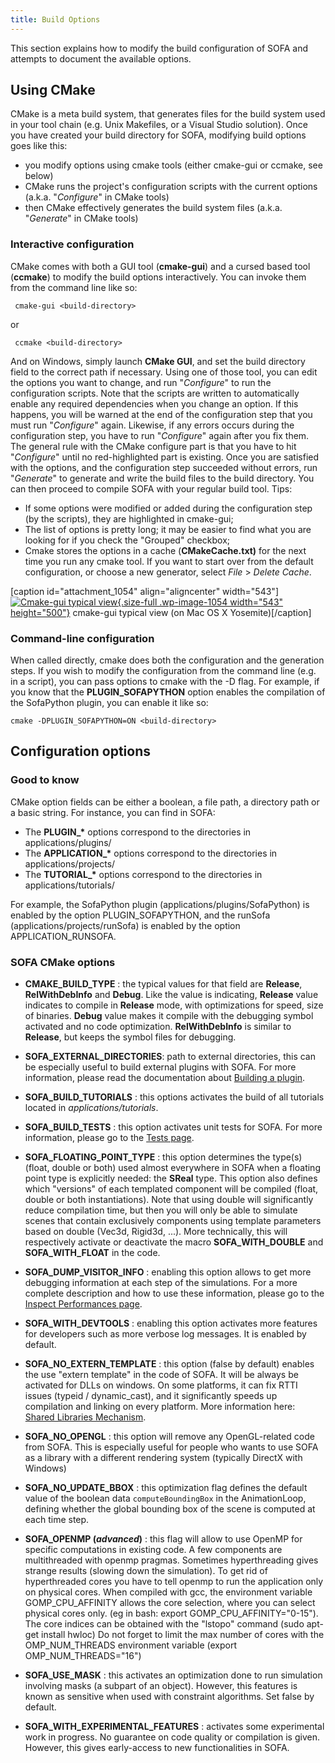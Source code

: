 ```yaml
---
title: Build Options
---
```


This section explains how to modify the build configuration of SOFA and
attempts to document the available options.


Using CMake
-----------

CMake is a meta build system, that generates files for the build system
used in your tool chain (e.g. Unix Makefiles, or a Visual Studio
solution). Once you have created your build directory for SOFA,
modifying build options goes like this:

-   you modify options using cmake tools (either cmake-gui or ccmake,
    see below)
-   CMake runs the project's configuration scripts with the current
    options (a.k.a. "*Configure*" in CMake tools)
-   then CMake effectively generates the build system files (a.k.a.
    "*Generate*" in CMake tools)

### Interactive configuration

CMake comes with both a GUI tool (**cmake-gui**) and a cursed based tool
(**ccmake**) to modify the build options interactively. You can invoke
them from the command line like so:

```
 cmake-gui <build-directory>
```

or

```
 ccmake <build-directory>
```

And on Windows, simply launch **CMake GUI**, and set the build directory
field to the correct path if necessary. Using one of those tool, you can
edit the options you want to change, and run "*Configure*" to run the
configuration scripts. Note that the scripts are written to
automatically enable any required dependencies when you change an
option. If this happens, you will be warned at the end of the
configuration step that you must run "*Configure*" again. Likewise, if
any errors occurs during the configuration step, you have to run
"*Configure*" again after you fix them. The general rule with the CMake
configure part is that you have to hit "*Configure*" until no
red-highlighted part is existing. Once you are satisfied with the
options, and the configuration step succeeded without errors, run
"*Generate*" to generate and write the build files to the build
directory. You can then proceed to compile SOFA with your regular build
tool. Tips:

-   If some options were modified or added during the configuration step
    (by the scripts), they are highlighted in cmake-gui;
-   The list of options is pretty long; it may be easier to find what
    you are looking for if you check the "Grouped" checkbox;
-   Cmake stores the options in a cache (**CMakeCache.txt)** for the
    next time you run any cmake tool. If you want to start over from the
    default configuration, or choose a new generator, select *File* &gt;
    *Delete Cache*.

\[caption id="attachment\_1054" align="aligncenter"
width="543"\][![Cmake-gui typical
view](https://www.sofa-framework.org/wp-content/uploads/2014/11/CmakeExampleWindowMac1.png){.size-full
.wp-image-1054 width="543"
height="500"}](https://www.sofa-framework.org/wp-content/uploads/2014/11/CmakeExampleWindowMac1.png)
cmake-gui typical view (on Mac OS X Yosemite)\[/caption\]

### Command-line configuration

When called directly, cmake does both the configuration and the
generation steps. If you wish to modify the configuration from the
command line (e.g. in a script), you can pass options to cmake with the
-D flag. For example, if you know that the **PLUGIN\_SOFAPYTHON**
option enables the compilation of the SofaPython plugin, you can enable
it like so:

```
cmake -DPLUGIN_SOFAPYTHON=ON <build-directory>
```


Configuration options
---------------------

### Good to know

CMake option fields can be either a boolean, a file path,
a directory path or a basic string. For instance, you can find in SOFA:

-   The **PLUGIN\_\*** options correspond to the directories in
    applications/plugins/
-   The **APPLICATION\_\*** options correspond to the directories
    in applications/projects/
-   The **TUTORIAL\_\*** options correspond to the directories in
    applications/tutorials/

For example, the SofaPython plugin (applications/plugins/SofaPython) is
enabled by the option PLUGIN\_SOFAPYTHON, and the runSofa
(applications/projects/runSofa) is enabled by the option
APPLICATION\_RUNSOFA.


### SOFA CMake options

-   **CMAKE\_BUILD\_TYPE** : the typical values for that field are **Release**, **RelWithDebInfo** and **Debug**. Like the
value is indicating, **Release** value indicates to compile in
**Release** mode, with optimizations for speed, size of binaries.
**Debug** value makes it compile with the debugging symbol activated and
no code optimization. **RelWithDebInfo** is similar to **Release**, but keeps the symbol files for debugging.


- **SOFA\_EXTERNAL\_DIRECTORIES**: path to external directories, this can be especially useful
to build external plugins with SOFA. For more information, please read the documentation
about [Building a plugin](../../using-sofa/build-a-plugin "Building a plugin").


- **SOFA_BUILD\_TUTORIALS** : this options activates the build of
all tutorials located in *applications/tutorials*.


- **SOFA_BUILD\_TESTS** : this option activates unit tests for SOFA.
For more information, please go to the [Tests
page](../../contributing-to-sofa/writing-tests "Writing Tests").


- **SOFA\_FLOATING\_POINT\_TYPE** : this option determines the type(s) (float, double or both)
used almost everywhere in SOFA when a floating point type is explicitly needed:
the **SReal** type. This option also defines which "versions" of each templated
component will be compiled (float, double or both instantiations). Note that using double
will significantly reduce compilation time, but then you will only be able to simulate
scenes that contain exclusively components using template parameters
based on double (Vec3d, Rigid3d, ...). More technically, this will respectively activate or
deactivate the macro **SOFA\_WITH\_DOUBLE** and **SOFA\_WITH\_FLOAT** in the code.


- **SOFA\_DUMP\_VISITOR\_INFO** : enabling this option allows to get more debugging information at each
step of the simulations. For a more complete description and how to use
these information, please go to the [Inspect Performances
page](../../using-sofa/performances/inspect-performances "Inspect Performances").

- **SOFA_WITH_DEVTOOLS** : enabling this option activates more features for developers such as more verbose log messages.
It is enabled by default.

- **SOFA\_NO\_EXTERN\_TEMPLATE** : this option (false by default) enables the use "extern template" in the
code of SOFA. It will be always be activated for DLLs on windows. On
some platforms, it can fix RTTI issues (typeid / dynamic\_cast), and it
significantly speeds up compilation and linking on every platform. More
information here: [Shared Libraries
Mechanism](../../programming-with-sofa/api-overview/macro-for-dll-import-export/ "Shared Libraries Mechanism").


- **SOFA\_NO\_OPENGL** : this option will remove any OpenGL-related code from SOFA. This is
especially useful for people who wants to use SOFA as a library with a
different rendering system (typically DirectX with Windows)


- **SOFA\_NO\_UPDATE\_BBOX** : this optimization flag defines the default value of the boolean data `computeBoundingBox` in the AnimationLoop, defining whether the global bounding box of the scene is computed at each time step.


- **SOFA\_OPENMP (*advanced*)** : this flag will allow to use OpenMP for specific computations in existing
code. A few components are multithreaded with openmp pragmas. Sometimes
hyperthreading gives strange results (slowing down the simulation). To
get rid of hyperthreaded cores you have to tell openmp to run the
application only on physical cores. When compiled with gcc, the
environment variable GOMP\_CPU\_AFFINITY allows the core selection,
where you can select physical cores only. (eg in bash: export
GOMP\_CPU\_AFFINITY="0-15"). The core indices can be obtained with the
"lstopo" command (sudo apt-get install hwloc) Do not forget to limit the
max number of cores with the OMP\_NUM\_THREADS environment variable
(export OMP\_NUM\_THREADS="16")


- **SOFA\_USE\_MASK** : this activates an optimization done to
run simulation involving masks (a subpart of an object). However, this features is known
as sensitive when used with constraint algorithms. Set false by default.


- **SOFA\_WITH\_EXPERIMENTAL\_FEATURES** : activates some experimental work in progress.
No guarantee on code quality or compilation is given.
However, this gives early-access to new functionalities in SOFA.
